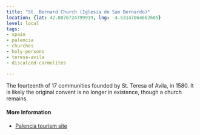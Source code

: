 ```yaml
---
title: "St. Bernard Church (Iglesia de San Bernardo)"
location: {lat: 42.0076724799919, lng: -4.53147064662605}
level: local
tags:
- spain
- palencia
- churches
- holy-persons
- teresa-avila
- discalced-carmelites

---
```



The fourteenth of 17 communities founded by St. Teresa of Avila, in 1580.  It is likely the original convent is no longer in existence, though a church remains.

#### More Information

* [Palencia tourism site](https://turismo.aytopalencia.es/en/poi/church-san-bernardo)





